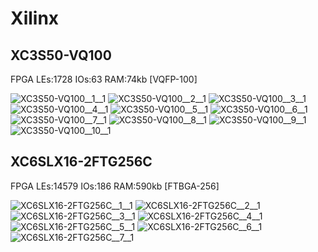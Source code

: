 # Xilinx

## XC3S50-VQ100
FPGA LEs:1728 IOs:63 RAM:74kb [VQFP-100]

![XC3S50-VQ100__1__1](/preview/images/Xilinx__XC3S50-VQ100__1__1.png?raw=true) 
![XC3S50-VQ100__2__1](/preview/images/Xilinx__XC3S50-VQ100__2__1.png?raw=true) 
![XC3S50-VQ100__3__1](/preview/images/Xilinx__XC3S50-VQ100__3__1.png?raw=true) 
![XC3S50-VQ100__4__1](/preview/images/Xilinx__XC3S50-VQ100__4__1.png?raw=true) 
![XC3S50-VQ100__5__1](/preview/images/Xilinx__XC3S50-VQ100__5__1.png?raw=true) 
![XC3S50-VQ100__6__1](/preview/images/Xilinx__XC3S50-VQ100__6__1.png?raw=true) 
![XC3S50-VQ100__7__1](/preview/images/Xilinx__XC3S50-VQ100__7__1.png?raw=true) 
![XC3S50-VQ100__8__1](/preview/images/Xilinx__XC3S50-VQ100__8__1.png?raw=true) 
![XC3S50-VQ100__9__1](/preview/images/Xilinx__XC3S50-VQ100__9__1.png?raw=true) 
![XC3S50-VQ100__10__1](/preview/images/Xilinx__XC3S50-VQ100__10__1.png?raw=true) 

## XC6SLX16-2FTG256C
FPGA LEs:14579 IOs:186 RAM:590kb [FTBGA-256]

![XC6SLX16-2FTG256C__1__1](/preview/images/Xilinx__XC6SLX16-2FTG256C__1__1.png?raw=true) 
![XC6SLX16-2FTG256C__2__1](/preview/images/Xilinx__XC6SLX16-2FTG256C__2__1.png?raw=true) 
![XC6SLX16-2FTG256C__3__1](/preview/images/Xilinx__XC6SLX16-2FTG256C__3__1.png?raw=true) 
![XC6SLX16-2FTG256C__4__1](/preview/images/Xilinx__XC6SLX16-2FTG256C__4__1.png?raw=true) 
![XC6SLX16-2FTG256C__5__1](/preview/images/Xilinx__XC6SLX16-2FTG256C__5__1.png?raw=true) 
![XC6SLX16-2FTG256C__6__1](/preview/images/Xilinx__XC6SLX16-2FTG256C__6__1.png?raw=true) 
![XC6SLX16-2FTG256C__7__1](/preview/images/Xilinx__XC6SLX16-2FTG256C__7__1.png?raw=true) 

